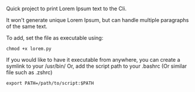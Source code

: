 Quick project to print Lorem Ipsum text to the Cli.

It won't generate unique Lorem Ipsum, but can handle multiple paragraphs of the same text.

To add, set the file as executable using:


```
chmod +x lorem.py
```

If you would like to have it executable from anywhere, you can create a symlink to your /usr/bin/
Or, add the script path to your .bashrc (Or similar file such as .zshrc)
```
export PATH=/path/to/script:$PATH
```

